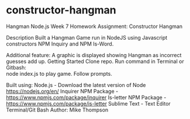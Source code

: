 # constructor-hangman
Hangman Node.js
Week 7 Homework Assignment: Constructor Hangman

Description
Built a Hangman Game run in NodeJS using Javascript constructors NPM Inquiry and NPM Is-Word.

Additional feature: A graphic is displayed showing Hangman as incorrect guesses add up.
Getting Started
Clone repo.
Run command in Terminal or Gitbash:  
  node index.js 
to play game. Follow prompts.

Built using:
Node.js - Download the latest version of Node https://nodejs.org/en/
Inquirer NPM Package - https://www.npmjs.com/package/inquirer
Is-letter NPM Package - https://www.npmjs.com/package/is-letter
Sublime Text - Text Editor
Terminal/Git Bash
Author:
Mike Thompson

